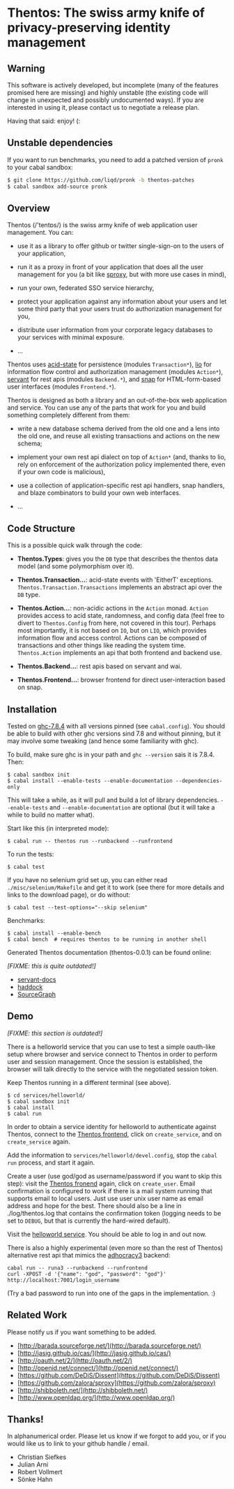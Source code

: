 Thentos: The swiss army knife of privacy-preserving identity management
=======================================================================

Warning
-------

This software is actively developed, but incomplete (many of the
features promised here are missing) and highly unstable (the existing
code will change in unexpected and possibly undocumented ways).  If
you are interested in using it, please contact us to negotiate a
release plan.

Having that said: enjoy!  (:


Unstable dependencies
---------------------

If you want to run benchmarks, you need to add a patched version of `pronk` to
your cabal sandbox:

```bash
$ git clone https://github.com/liqd/pronk -b thentos-patches
$ cabal sandbox add-source pronk
```


Overview
--------

Thentos (/'tentɒs/) is the swiss army knife of web application user
management.  You can:

- use it as a library to offer github or twitter single-sign-on to the
  users of your application,

- run it as a proxy in front of your application that does all the
  user management for you (a bit like
  [sproxy](https://github.com/zalora/sproxy), but with more use cases
  in mind),

- run your own, federated SSO service hierarchy,

- protect your application against any information about your users
  and let some third party that your users trust do authorization
  management for you,

- distribute user information from your corporate legacy databases to
  your services with minimal exposure.

- ...

Thentos uses [acid-state](http://acid-state.seize.it/) for persistence
(modules `Transaction*`), [lio](https://github.com/scslab/lio) for
information flow control and authorization management (modules
`Action*`), [servant](http://haskell-servant.github.io/) for rest apis
(modules `Backend.*`), and [snap](http://snapframework.com/) for
HTML-form-based user interfaces (modules `Frontend.*`).

Thentos is designed as both a library and an out-of-the-box web
application and service.  You can use any of the parts that work for
you and build something completely different from them:

- write a new database schema derived from the old one and a lens into
  the old one, and reuse all existing transactions and actions on the
  new schema;

- implement your own rest api dialect on top of `Action*` (and, thanks
  to lio, rely on enforcement of the authorization policy implemented
  there, even if your own code is malicious),

- use a collection of application-specific rest api handlers, snap
  handlers, and blaze combinators to build your own web interfaces.

- ...


Code Structure
--------------

This is a possible quick walk through the code:

- **Thentos.Types**: gives you the `DB` type that describes the
    thentos data model (and some polymorphism over it).

- **Thentos.Transaction...**: acid-state events with 'EitherT'
    exceptions.  `Thentos.Transaction.Transactions` implements an
    abstract api over the `DB` type.

- **Thentos.Action...**: non-acidic actions in the `Action` monad.
    `Action` provides access to acid state, randomness, and config
    data (feel free to divert to `Thentos.Config` from here, not
    covered in this tour).  Perhaps most importantly, it is not based
    on `IO`, but on `LIO`, which provides information flow and access
    control.  Actions can be composed of transactions and other things
    like reading the system time.  `Thentos.Action` implements an api
    that both frontend and backend use.

- **Thentos.Backend...**: rest apis based on servant and wai.

- **Thentos.Frontend...**: browser frontend for direct
    user-interaction based on snap.


Installation
------------

Tested on [ghc-7.8.4](https://www.haskell.org/ghc/download_ghc_7_8_4)
with all versions pinned (see `cabal.config`).  You should be able to
build with other ghc versions sind 7.8 and without pinning, but it may
involve some tweaking (and hence some familiarity with ghc).

To build, make sure ghc is in your path and `ghc --version` sais it is
7.8.4.  Then:

```shell
$ cabal sandbox init
$ cabal install --enable-tests --enable-documentation --dependencies-only
```

This will take a while, as it will pull and build a lot of library
dependencies.  `--enable-tests` and `--enable-documentation` are
optional (but it will take a while to build no matter what).

Start like this (in interpreted mode):

```shell
$ cabal run -- thentos run --runbackend --runfrontend
```

To run the tests:

```shell
$ cabal test
```

If you have no selenium grid set up, you can either read
`./misc/selenium/Makefile` and get it to work (see there for more
details and links to the download page), or do without:

```shell
$ cabal test --test-options="--skip selenium"
```

Benchmarks:

```shell
$ cabal install --enable-bench
$ cabal bench  # requires thentos to be running in another shell
```

Generated Thentos documentation (thentos-0.0.1) can be found online:

*[FIXME: this is quite outdated!]*

- [servant-docs](https://liqd.github.io/thentos/gh-pages/servant-docs/)
- [haddock](https://liqd.github.io/thentos/gh-pages/haddock/)
- [SourceGraph](https://liqd.github.io/thentos/gh-pages/SourceGraph/thentos.html)


Demo
----

*[FIXME: this section is outdated!]*

There is a helloworld service that you can use to test a simple
oauth-like setup where browser and service connect to Thentos in order
to perform user and session management.  Once the session is
established, the browser will talk directly to the service with the
negotiated session token.

Keep Thentos running in a different terminal (see above).

```shell
$ cd services/helloworld/
$ cabal sandbox init
$ cabal install
$ cabal run
```

In order to obtain a service identity for helloworld to authenticate
against Thentos, connect to the [Thentos
frontend](http://localhost:7002/), click on `create_service`, and on
`create_service` again.

Add the information to `services/helloworld/devel.config`, stop the
`cabal run` process, and start it again.

Create a user (use god/god as username/password if you want to skip
this step): visit the [Thentos fronend](http://localhost:7002/) again,
click on `create_user`.  Email confirmation is configured to work if
there is a mail system running that supports email to local users.
Just use user unix user name as email address and hope for the best.
There should also be a line in ./log/thentos.log that contains the
confirmation token (logging needs to be set to `DEBUG`, but that is
currently the hard-wired default).

Visit the [helloworld service](http://localhost:8000/).  You should be
able to log in and out now.

There is also a highly experimental (even more so than the rest of
Thentos) alternative rest api that mimics the
[adhocracy3](https://github.com/liqd/adhocracy3.mercator) backend:

```shell
cabal run -- runa3 --runbackend --runfrontend
curl -XPOST -d '{"name": "god", "password": "god"}' http://localhost:7001/login_username
```

(Try a bad password to run into one of the gaps in the
implementation. :)


Related Work
------------

Please notify us if you want something to be added.

- [http://barada.sourceforge.net/](http://barada.sourceforge.net/)
- [http://jasig.github.io/cas/](http://jasig.github.io/cas/)
- [http://oauth.net/2/](http://oauth.net/2/)
- [http://openid.net/connect/](http://openid.net/connect/)
- [https://github.com/DeDiS/Dissent](https://github.com/DeDiS/Dissent)
- [https://github.com/zalora/sproxy](https://github.com/zalora/sproxy)
- [http://shibboleth.net/](http://shibboleth.net/)
- [http://www.openldap.org/](http://www.openldap.org/)


Thanks!
-------

In alphanumerical order.  Please let us know if we forgot to add you,
or if you would like us to link to your github handle / email.

- Christian Siefkes
- Julian Arni
- Robert Vollmert
- Sönke Hahn
